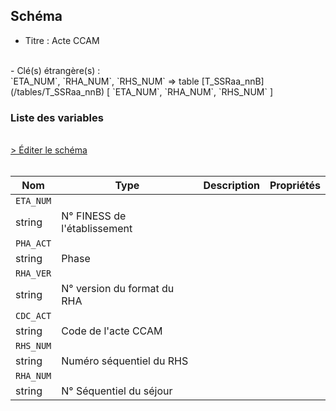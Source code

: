 ## Schéma

- Titre : Acte CCAM
<br />
- Clé(s) étrangère(s) : <br />
`ETA_NUM`, `RHA_NUM`, `RHS_NUM` => table [T_SSRaa_nnB](/tables/T_SSRaa_nnB) [ `ETA_NUM`, `RHA_NUM`, `RHS_NUM` ]<br />

### Liste des variables
<br />
<div>
    <a href="https://gitlab.com/healthdatahub/schema-snds/edit/master/schemas/PMSI/PMSI%20SSR/T_SSRaa_nnA.json"  
    arget="_blank" rel="noopener noreferrer">> Éditer le schéma</a>
    <OutboundLink />
</div>
<br />

Nom|Type|Description|Propriétés
-|-|-|-
`ETA_NUM`|
string|N° FINESS de l&#x27;établissement||
`PHA_ACT`|
string|Phase||
`RHA_VER`|
string|N° version du format du RHA||
`CDC_ACT`|
string|Code de l&#x27;acte CCAM||
`RHS_NUM`|
string|Numéro séquentiel du RHS||
`RHA_NUM`|
string|N° Séquentiel du séjour||

